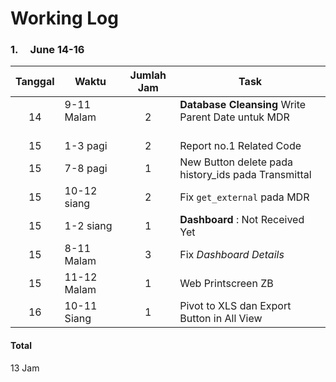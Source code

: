 
# Working Log

### 1. &nbsp;&nbsp;&nbsp;&nbsp;June 14-16


 |  Tanggal | Waktu   | Jumlah Jam | Task |
 |:----------:|-------|:---:|----------|
 |  14 | 9-11 Malam &emsp;&emsp;&emsp; | 2 |  **Database Cleansing** Write Parent Date untuk MDR  &emsp;&emsp;&emsp;&emsp;&emsp;&emsp; |
 |  15 | 1-3 pagi | 2 | Report no.1 Related Code |
 |  15 | 7-8 pagi | 1 | New Button delete pada history_ids pada  Transmittal |
 |  15 | 10-12 siang | 2 | Fix `get_external` pada MDR |
 |  15 | 1-2 siang | 1 | **Dashboard** : Not Received Yet |
 |  15 | 8-11 Malam | 3 | Fix *Dashboard Details* |
 |  15 | 11-12 Malam | 1 | Web Printscreen ZB |
 |  16 | 10-11 Siang | 1 | Pivot to XLS dan Export Button in All View   |


#### Total

13 Jam
